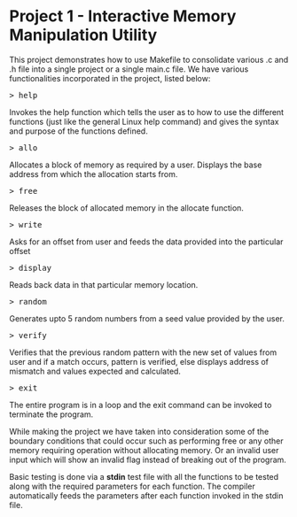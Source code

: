 # Project 1 - Interactive Memory Manipulation Utility

This project demonstrates how to use Makefile to consolidate various .c and .h file into a single project or a single main.c file.
We have various functionalities incorporated in the project, listed below:

<pre>
> help
</pre>

Invokes the help function which tells the user as to how to use the different functions (just like the general Linux help command) and gives the syntax and purpose of the functions defined.

<pre>
> allo
</pre>

Allocates a block of memory as required by a user. Displays the base address from which the allocation starts from.

<pre>
> free
</pre>

Releases the block of allocated memory in the allocate function.

<pre>
> write
</pre>

Asks for an offset from user and feeds the data provided into the particular offset

<pre>
> display
</pre>

Reads back data in that particular memory location.

<pre>
> random
</pre>

Generates upto 5 random numbers from a seed value provided by the user.
<pre>
> verify
</pre>

Verifies that the previous random pattern with the new set of values from user and if a match occurs, pattern is verified, else displays address of mismatch and values expected and calculated.

<pre>
> exit
</pre>

The entire program is in a loop and the exit command can be invoked to terminate the program.

While making the project we have taken into consideration some of the boundary conditions that could occur such as performing free or any other memory requiring operation without allocating memory.
Or an invalid user input which will show an invalid flag instead of breaking out of the program.

Basic testing is done via a **stdin** test file with all the functions to be tested along with the required parameters for each function. The compiler automatically feeds the parameters after each function invoked in the stdin file.
